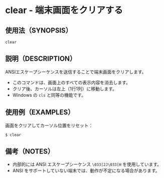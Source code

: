 # clear - 端末画面をクリアする

## 使用法（SYNOPSIS）

    clear


## 説明（DESCRIPTION）

ANSIエスケープシーケンスを送信することで端末画面をクリアします。

* このコマンドは、画面上のすべての表示内容を消去します。
* クリア後、カーソルは左上（1行1列）に移動します。
* Windows の `cls` と同等の機能です。


## 使用例（EXAMPLES）

画面をクリアしてカーソル位置をリセット：

```shell
$ clear
```


## 備考（NOTES）

* 内部的には ANSI エスケープシーケンス `\033[2J\033[H` を使用しています。
* ANSI をサポートしていない端末では、動作が不定になる場合があります。
